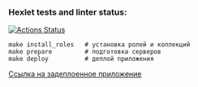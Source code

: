 ### Hexlet tests and linter status:
[![Actions Status](https://github.com/mercuriaal/devops-for-programmers-project-76/workflows/hexlet-check/badge.svg)](https://github.com/mercuriaal/devops-for-programmers-project-76/actions)

```commandline
make install_roles   # установка ролей и коллекций
make prepare         # подготовка серверов
make deploy          # деплой приложения
```

[Ссылка на задеплоенное приложение](http://mercurial-learning-app.ru/)